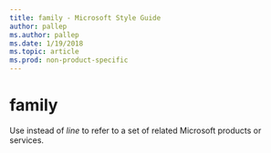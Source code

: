 ```yaml
---
title: family - Microsoft Style Guide
author: pallep
ms.author: pallep
ms.date: 1/19/2018
ms.topic: article
ms.prod: non-product-specific
---
```


# family

Use instead of *line* to refer to a set of related Microsoft products or services.
